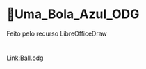 # 🧶Uma_Bola_Azul_ODG
Feito pelo recurso LibreOfficeDraw
#
Link:[Ball.odg](https://github.com/RayllaYasuh/Uma_Bola_Azul_ODF/files/8799709/Ball.odg)

